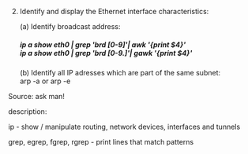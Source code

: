 2. Identify and display the Ethernet interface characteristics:

    (a) Identify broadcast address: <br>
                <h5>
                ip a show eth0 | grep 'brd [0-9]'| awk '{print $4}'
                <br>
                ip a show eth0 | grep 'brd [0-9\.]'| gawk '{print $4}'
                </h5>

    (b) Identify all IP adresses which are part of the same subnet: <br>
                arp -a or arp -e

Source:
ask man!



description:

ip - show / manipulate routing, network devices, interfaces and tunnels

grep, egrep, fgrep, rgrep - print lines that match patterns

